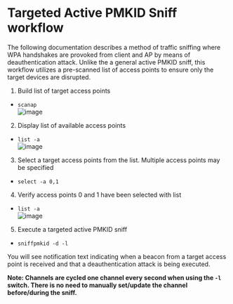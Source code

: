 # Targeted Active PMKID Sniff workflow
The following documentation describes a method of traffic sniffing where WPA handshakes are provoked from client and AP by means of deauthentication attack. Unlike the a general active PMKID sniff, this workflow utilizes a pre-scanned list of access points to ensure only the target devices are disrupted.

1. Build list of target access points
  - `scanap`  
![image](https://user-images.githubusercontent.com/25190487/236300558-fa38c9b7-7c75-4cf0-853c-43543586ace3.png)

2. Display list of available access points
  - `list -a`  
![image](https://user-images.githubusercontent.com/25190487/236300601-a2e6b79b-6acd-453e-8525-71dcf1321ea7.png)

3. Select a target access points from the list. Multiple access points may be specified
  - `select -a 0,1`  
4. Verify access points 0 and 1 have been selected with list
  - `list -a`  
![image](https://user-images.githubusercontent.com/25190487/236300655-a9e5494e-b1a0-4d80-9467-c4e0c5634889.png)

5. Execute a targeted active PMKID sniff
  - `sniffpmkid -d -l`

You will see notification text indicating when a beacon from a target access point is received and that a deauthentication attack is being executed.

**Note: Channels are cycled one channel every second when using the `-l` switch. There is no need to manually set/update the channel before/during the sniff.**